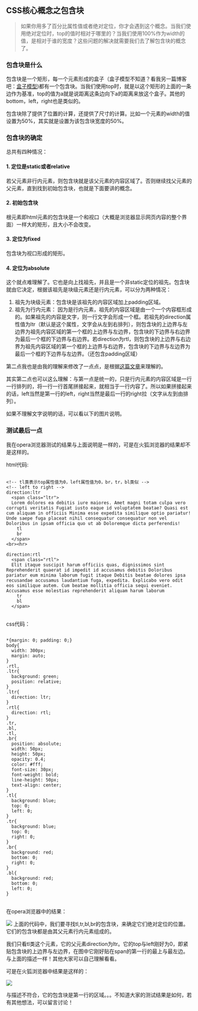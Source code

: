 ## CSS核心概念之包含块

> 如果你用多了百分比属性值或者绝对定位，你才会遇到这个概念。当我们使用绝对定位时，top的值时相对于哪里的？当我们使用100%作为width的值，是相对于谁的宽度？这些问题的解决就需要我们去了解包含块的概念了。

### 包含块是什么

包含块是一个矩形，每一个元素形成的盒子（盒子模型不知道？看我另一篇博客吧：[盒子模型](http://maozzhou.cn/detail/23))都有一个包含块。当我们使用top时，就是以这个矩形的上面的一条边作为基准，top的值为a就是说距离这条边向下a的距离来放这个盒子。其他的bottom，left，right也是类似的。

包含块除了提供了位置的计算，还提供了尺寸的计算。比如一个元素的width的值设置为50%，其实就是设置为该包含块宽度的50%。

### 包含块的确定

总共有四种情况：

#### 1. 定位是static或者relative

若父元素非行内元素，则包含块就是该父元素的内容区域了。否则继续找父元素的父元素，直到找到初始包含块，也就是下面要讲的概念。

#### 2. 初始包含块

根元素即html元素的包含块是一个和视口（大概是浏览器显示网页内容的整个界面）一样大的矩形，且大小不会改变。

#### 3. 定位为fixed

包含块为视口形成的矩形。

#### 4. 定位为absolute

这个就点难理解了。它也是向上找祖先，并且是一个非static定位的祖先。包含块就由它决定，根据该祖先是块级元素还是行内元素，可以分为两种情况：

1. 祖先为块级元素：包含块是该祖先的内容区域加上padding区域。
2. 祖先为行内元素： 因为是行内元素，祖先的内容区域是由一个一个内容框形成的。如果祖先的内容是文字，则一行文字会形成一个框。若祖先的direction属性值为ltr（默认是这个属性，文字会从左到右排列），则包含块的上边界与左边界为祖先内容区域的第一个框的上边界与左边界，包含块的下边界与右边界为最后一个框的下边界与右边界。若direction为rtl，则包含块的上边界与右边界为祖先内容区域的第一个框的上边界与右边界，包含块的下边界与左边界为最后一个框的下边界与左边界。（还包含padding区域）

第二点我也是由我的理解来修改了一点点，是根据[这篇文章](http://www.w3help.org/zh-cn/kb/008/)来理解的。

其实第二点也可以这么理解：与第一点是统一的，只是行内元素的内容区域是一行一行排列的，将一行一行首尾拼接起来，就相当于一行内容了。所以如果拼接起来的话，left当然是第一行的left，right当然是最后一行的right拉（文字从左到由排列）。

如果不理解文字说明的话，可以看以下的图片说明。

### 测试最后一点

我在opera浏览器测试的结果与上面说明是一样的，可是在火狐浏览器的结果却不是这样的。

html代码:
<pre>
<code>
&lt;!-- tl类表示top属性值为0，left属性值为0，br，tr，bl类似 -->
&lt;!-- left to right -->
direction:ltr
  &lt;span class="ltr">
  Lorem dolores ea debitis iure maiores. Amet magni totam culpa vero corrupti veritatis Fugiat iusto eaque id voluptatem beatae? Quasi est cum aliquam in officiis Minima esse expedita similique optio pariatur! Unde saepe fuga placeat nihil consequatur consequatur non vel Doloribus in ipsam officia quo ut ab Doloremque dicta perferendis!
    <lt;div class="tl">tl<lt;/div>
    <lt;div class="br">br<lt;/div>
  &lt;/span>
&lt;br>&lt;hr>
<!-- right to left -->
direction:rtl
  &lt;span class="rtl">
  Elit itaque suscipit harum officiis quas, dignissimos sint Reprehenderit quaerat id impedit id accusamus debitis Doloribus pariatur eum minima laborum fugit itaque Debitis beatae dolores ipsa recusandae accusamus laudantium fuga, expedita. Explicabo vero odit eos similique autem. Cum beatae mollitia officia sequi eveniet. Accusamus esse molestias reprehenderit aliquam harum laborum
    <lt;div class="tr">tr<lt;/div>
    <lt;div class="bl">bl<lt;/div>
  &lt;/span>
</code>
</pre>

css代码：

<pre>
<code>
*{margin: 0; padding: 0;}
body{
  width: 300px;
  margin: auto;
}
.rtl,
.ltr{
  background: green;
  position: relative;
}
.ltr{
  direction: ltr;
}
.rtl{
  direction: rtl;
}
.tr,
.bl,
.tl,
.br{
  position: absolute;
  width: 50px;
  height: 50px;
  opacity: 0.4;
  color: #fff;
  font-size: 30px;
  font-weight: bold;
  line-height: 50px;
  text-align: center;
}
.tl{
  background: blue;
  top: 0;
  left: 0;
}
.tr{
  background: blue;
  top: 0;
  right: 0;
}
.br{
  background: red;
  bottom: 0;
  right: 0;
}
.bl{
  background: red;
  bottom: 0;
  left: 0;
}
</code>
</pre>

在opera浏览器中的结果：

<img src="/static/blog/images/ctbo.png">
上面的代码中，我们要寻找tl,tr,bl,br的包含块，来确定它们绝对定位的位置。它们的包含块都是由其父元素行内元素组成的。

我们只看tl类这个元素，它的父元素direction为ltr。它的top与left刚好为0，即紧贴包含块的上边界与左边界，在图中它刚好贴在span的第一行的最上与最左边。与上面的描述一样！其他大家可以自己理解看看。

可是在火狐浏览器中结果是这样的：

<img src="/static/blog/images/ctbf.png">

与描述不符合，它的包含块是第一行的区域。。。不知道大家的测试结果是如何，若有其他想法，可以留言讨论！
